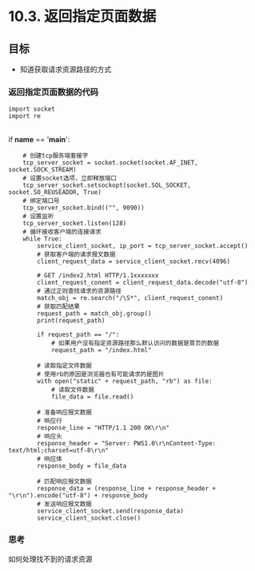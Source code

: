 # 10.3. 返回指定页面数据

目标
--

*   知道获取请求资源路径的方式

### 返回指定页面数据的代码

    import socket
    import re


​    
    if __name__ == '__main__':
    
        # 创建tcp服务端套接字
        tcp_server_socket = socket.socket(socket.AF_INET, socket.SOCK_STREAM)
        # 设置socket选项，立即释放端口
        tcp_server_socket.setsockopt(socket.SOL_SOCKET, socket.SO_REUSEADDR, True)
        # 绑定端口号
        tcp_server_socket.bind(("", 9090))
        # 设置监听
        tcp_server_socket.listen(128)
        # 循环接收客户端的连接请求
        while True:
            service_client_socket, ip_port = tcp_server_socket.accept()
            # 获取客户端的请求报文数据
            client_request_data = service_client_socket.recv(4096)
    
            # GET /index2.html HTTP/1.1xxxxxxx
            client_request_conent = client_request_data.decode("utf-8")
            # 通过正则查找请求的资源路径
            match_obj = re.search("/\S*", client_request_conent)
            # 获取匹配结果
            request_path = match_obj.group()
            print(request_path)
    
            if request_path == "/":
                # 如果用户没有指定资源路径那么默认访问的数据是首页的数据
                request_path = "/index.html"
    
            # 读取指定文件数据
            # 使用rb的原因是浏览器也有可能请求的是图片
            with open("static" + request_path, "rb") as file:
                # 读取文件数据
                file_data = file.read()
    
            # 准备响应报文数据
            # 响应行
            response_line = "HTTP/1.1 200 OK\r\n"
            # 响应头
            response_header = "Server: PWS1.0\r\nContent-Type: text/html;charset=utf-8\r\n"
            # 响应体
            response_body = file_data
    
            # 匹配响应报文数据
            response_data = (response_line + response_header + "\r\n").encode("utf-8") + response_body
            # 发送响应报文数据
            service_client_socket.send(response_data)
            service_client_socket.close()


### 思考

如何处理找不到的请求资源